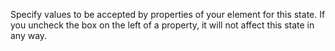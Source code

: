 Specify values to be accepted by properties of your element for this state.
If you uncheck the box on the left of a property, it will not affect this state in any way.